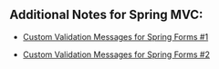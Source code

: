 ## Additional Notes for Spring MVC:

- [Custom Validation Messages for Spring Forms #1](https://stackoverflow.com/questions/44072595/spring-mvc-custom-validation-message-for-typemismatch)

- [Custom Validation Messages for Spring Forms #2](https://stackoverflow.com/questions/27158381/typemismatch-custom-message-never-shows)
